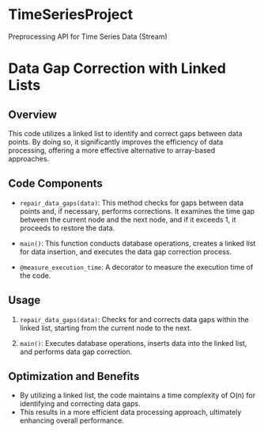 # TimeSeriesProject
Preprocessing API for Time Series Data (Stream)



# Data Gap Correction with Linked Lists

## Overview

This code utilizes a linked list to identify and correct gaps between data points. By doing so, it significantly improves the efficiency of data processing, offering a more effective alternative to array-based approaches.

## Code Components

- `repair_data_gaps(data)`: This method checks for gaps between data points and, if necessary, performs corrections. It examines the time gap between the current node and the next node, and if it exceeds 1, it proceeds to restore the data.

- `main()`: This function conducts database operations, creates a linked list for data insertion, and executes the data gap correction process.

- `@measure_execution_time`: A decorator to measure the execution time of the code.

## Usage

1. `repair_data_gaps(data)`: Checks for and corrects data gaps within the linked list, starting from the current node to the next.

2. `main()`: Executes database operations, inserts data into the linked list, and performs data gap correction.

## Optimization and Benefits

- By utilizing a linked list, the code maintains a time complexity of O(n) for identifying and correcting data gaps.
- This results in a more efficient data processing approach, ultimately enhancing overall performance.










